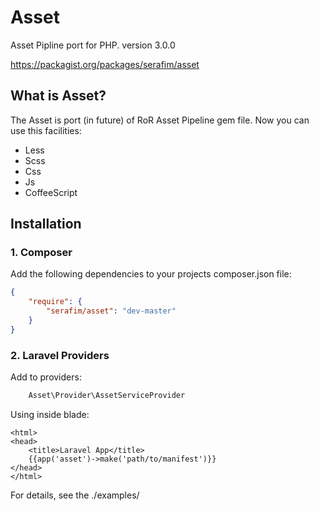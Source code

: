 Asset
=====
Asset Pipline port for PHP.
version 3.0.0

https://packagist.org/packages/serafim/asset

## What is Asset?

The Asset is port (in future) of RoR Asset Pipeline gem file. Now you can use this facilities:
- Less
- Scss
- Css
- Js
- CoffeeScript


## Installation

### 1. Composer

Add the following dependencies to your projects composer.json file:
```json
{
    "require": {
        "serafim/asset": "dev-master"
    }
}
```

### 2. Laravel Providers
Add to providers:
```php
    Asset\Provider\AssetServiceProvider
```

Using inside blade:
```
<html>
<head>
    <title>Laravel App</title>
    {{app('asset')->make('path/to/manifest')}}
</head>
</html>
```

For details, see the ./examples/
